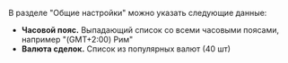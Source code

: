 В разделе "Общие настройки" можно указать следующие данные:
* **Часовой пояс.** Выпадающий список со всеми часовыми поясами, например "(GMT+2:00) Рим"
* **Валюта сделок.** Список из популярных валют (40 шт)
